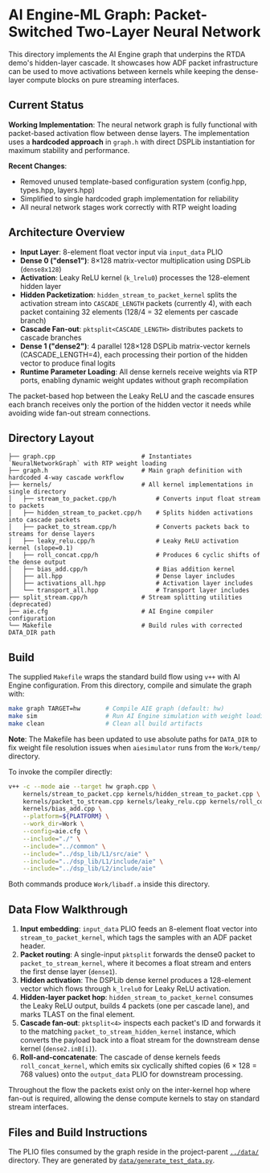 # AI Engine-ML Graph: Packet-Switched Two-Layer Neural Network

This directory implements the AI Engine graph that underpins the RTDA demo's
hidden-layer cascade. It showcases how ADF packet infrastructure can be used to
move activations between kernels while keeping the dense-layer compute blocks on
pure streaming interfaces.

## Current Status

**Working Implementation**: The neural network graph is fully functional with packet-based
activation flow between dense layers. The implementation uses a **hardcoded approach** in
`graph.h` with direct DSPLib instantiation for maximum stability and performance.

**Recent Changes**:
- Removed unused template-based configuration system (config.hpp, types.hpp, layers.hpp)
- Simplified to single hardcoded graph implementation for reliability
- All neural network stages work correctly with RTP weight loading

## Architecture Overview

- **Input Layer**: 8-element float vector input via `input_data` PLIO
- **Dense 0 ("dense1")**: 8×128 matrix-vector multiplication using DSPLib (`dense8x128`)
- **Activation**: Leaky ReLU kernel (`k_lrelu0`) processes the 128-element hidden layer
- **Hidden Packetization**: `hidden_stream_to_packet_kernel` splits the activation
  stream into `CASCADE_LENGTH` packets (currently 4), with each packet containing
  32 elements (128/4 = 32 elements per cascade branch)
- **Cascade Fan-out**: `pktsplit<CASCADE_LENGTH>` distributes packets to cascade branches
- **Dense 1 ("dense2")**: 4 parallel 128×128 DSPLib matrix-vector kernels (CASCADE_LENGTH=4),
  each processing their portion of the hidden vector to produce final logits
- **Runtime Parameter Loading**: All dense kernels receive weights via RTP ports,
  enabling dynamic weight updates without graph recompilation

The packet-based hop between the Leaky ReLU and the cascade ensures each branch
receives only the portion of the hidden vector it needs while avoiding wide
fan-out stream connections.

## Directory Layout

```
├── graph.cpp                        # Instantiates `NeuralNetworkGraph` with RTP weight loading
├── graph.h                          # Main graph definition with hardcoded 4-way cascade workflow
├── kernels/                         # All kernel implementations in single directory
│   ├── stream_to_packet.cpp/h           # Converts input float stream to packets
│   ├── hidden_stream_to_packet.cpp/h    # Splits hidden activations into cascade packets
│   ├── packet_to_stream.cpp/h           # Converts packets back to streams for dense layers
│   ├── leaky_relu.cpp/h                 # Leaky ReLU activation kernel (slope=0.1)
│   ├── roll_concat.cpp/h                # Produces 6 cyclic shifts of the dense output
│   ├── bias_add.cpp/h                   # Bias addition kernel
│   ├── all.hpp                          # Dense layer includes
│   ├── activations_all.hpp              # Activation layer includes
│   └── transport_all.hpp                # Transport layer includes
├── split_stream.cpp/h               # Stream splitting utilities (deprecated)
├── aie.cfg                          # AI Engine compiler configuration
└── Makefile                         # Build rules with corrected DATA_DIR path
```

## Build

The supplied `Makefile` wraps the standard build flow using `v++` with AI Engine
configuration. From this directory, compile and simulate the graph with:

```bash
make graph TARGET=hw       # Compile AIE graph (default: hw)
make sim                   # Run AI Engine simulation with weight loading
make clean                 # Clean all build artifacts
```

**Note**: The Makefile has been updated to use absolute paths for `DATA_DIR` to fix
weight file resolution issues when `aiesimulator` runs from the `Work/temp/` directory.

To invoke the compiler directly:

```bash
v++ -c --mode aie --target hw graph.cpp \
    kernels/stream_to_packet.cpp kernels/hidden_stream_to_packet.cpp \
    kernels/packet_to_stream.cpp kernels/leaky_relu.cpp kernels/roll_concat.cpp \
    kernels/bias_add.cpp \
    --platform=${PLATFORM} \
    --work_dir=Work \
    --config=aie.cfg \
    --include="./" \
    --include="../common" \
    --include="../dsp_lib/L1/src/aie" \
    --include="../dsp_lib/L1/include/aie" \
    --include="../dsp_lib/L2/include/aie"
```

Both commands produce `Work/libadf.a` inside this directory.

## Data Flow Walkthrough

1. **Input embedding**: `input_data` PLIO feeds an 8-element float vector into
   `stream_to_packet_kernel`, which tags the samples with an ADF packet header.
2. **Packet routing**: A single-input `pktsplit` forwards the dense0 packet to
   `packet_to_stream_kernel`, where it becomes a float stream and enters the
   first dense layer (`dense1`).
3. **Hidden activation**: The DSPLib dense kernel produces a 128-element vector
   which flows through `k_lrelu0` for Leaky ReLU activation.
4. **Hidden-layer packet hop**: `hidden_stream_to_packet_kernel` consumes the
   Leaky ReLU output, builds 4 packets (one per cascade lane), and marks TLAST
   on the final element.
5. **Cascade fan-out**: `pktsplit<4>` inspects each packet's ID and forwards it
   to the matching `packet_to_stream_hidden_kernel` instance, which converts the
   payload back into a float stream for the downstream dense kernel (`dense2.inB[i]`).
6. **Roll-and-concatenate**: The cascade of dense kernels feeds `roll_concat_kernel`,
   which emits six cyclically shifted copies (6 × 128 = 768 values) onto the
   `output_data` PLIO for downstream processing.

Throughout the flow the packets exist only on the inter-kernel hop where fan-out
is required, allowing the dense compute kernels to stay on standard stream
interfaces.

## Files and Build Instructions

The PLIO files consumed by the graph reside in the project-parent
[`../data/`](../../data) directory. They are generated by
[`data/generate_test_data.py`](../data/generate_test_data.py).
